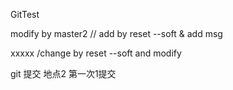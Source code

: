 GitTest




modify by master2 // add by reset --soft  & add msg




xxxxx /change by reset --soft and modify



git 提交 地点2 第一次1提交